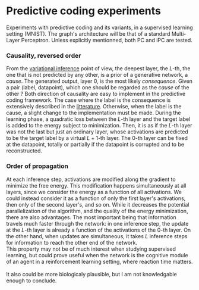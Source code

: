 # Predictive coding experiments

Experiments with predictive coding and its variants, in a supervised learning setting (MNIST).  The graph's architecture will be that of a standard Multi-Layer Perceptron. Unless explicitly mentionned, both PC and iPC are tested.

### Causality, reversed order

From the [variational inference](https://arxiv.org/pdf/2202.09467.pdf) point of view, the deepest layer, the $L$-th, the one that is not predicted by any other, is a prior of a generative network, a *cause*. The generated output, layer $0$, is the most likely *consequence*. Given a pair (label, datapoint), which one should be regarded as the *cause* of the other ? Both direction of causality are easy to implement in the predictive coding framework. The case where the label is the consequence is extensively described in the [litterature](https://pubmed.ncbi.nlm.nih.gov/28333583/). Otherwise, when the label is the cause, a slight change to the implementation must be made. During the learning phase, a quadratic loss between the $L$-th layer and the target label is added to the energy subject to minimization. Then, it is as if the $L$-th layer was not the last but just an ordinary layer, whose activations are predicted to be the target label by a virtual $L+1$-th layer. The $0$-th layer can be fixed at the datapoint, totally or partially if the datapoint is corrupted and to be reconstructed.


### Order of propagation

At each inference step, activations are modified along the gradient to minimize the free energy. This modification happens simultaneously at all layers, since we consider the energy as a function of all activations. We could instead consider it as a function of only the first layer's activations, then only of the second layer's, and so on. While it decreases the potential parallelization of the algorithm, and the quality of the energy minimization, there are also advantages. The most important being that information travels much faster through the network:  in one inference step, the update at the $L$-th layer is already a function of the activations of the $0$-th layer. On the other hand, when updates are simultaneous, it takes $L$ inference steps for information to reach the other end of the network. <br>
This property may not be of much interest when studying supervised learning, but could prove useful when the network is the cognitive module of an agent in a reinforcement learning setting, where reaction time matters. <br> 
<br>
It also could be more biologicaly plausible, but I am not knowledgable enough to conclude.
